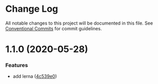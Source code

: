 # Change Log

All notable changes to this project will be documented in this file.
See [Conventional Commits](https://conventionalcommits.org) for commit guidelines.

# 1.1.0 (2020-05-28)


### Features

* add lerna ([4c539e0](https://github.com/rlengvenis/play-lerna/commit/4c539e0f25dbb87cd56a2925fe1953771bdb4267))
